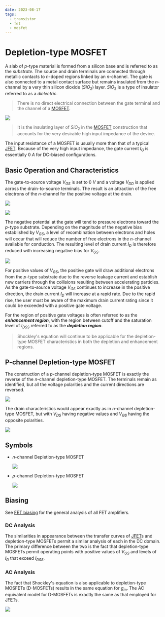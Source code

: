 ```yaml
---
date: 2023-08-17
tags:
  - transistor
  - fet
  - mosfet
---
```


# Depletion-type MOSFET

A slab of *p*-type material is formed from a silicon base and is referred to as the *substrate*. The source and drain terminals are connected through metallic contacts to *n*-doped regions linked by an *n*-channel. The gate is also connected to a metal contact surface but remains insulated from the *n*-channel by a very thin silicon dioxide ($SiO_2$) layer. $SiO_2$ is a type of insulator referred to as a *dielectric*.

> There is no direct electrical connection between the gate terminal and the channel of a [MOSFET](ebb52c96.md).

![](./media/n-channel-depletion-type-mosfet.png)

> It is the insulating layer of $SiO_2$ in the [MOSFET](ebb52c96.md) construction that accounts for the very desirable high input impedance of the device.

The input resistance of a MOSFET is usually more than that of a typical [JFET](4023da85.md). Because of the very high input impedance, the gate current $I_G$ is essentially $0\ A$ for DC-biased configurations.

## Basic Operation and Characteristics

The gate-to-source voltage $V_{GS}$ is set to $0\ V$ and a voltage $V_{DD}$ is applied across the drain-to-source terminals. The result is an attraction of the free electrons of the *n*-channel for the positive voltage at the drain.

![](./media/n-channel-depletion-type-mosfet-with-drain-source-voltage.png)

![](./media/n-channel-depletion-type-mosfet-plot.png)

The negative potential at the gate will tend to pressure electrons toward the *p*-type substrate. Depending on the magnitude of the negative bias established by $V_{GS}$, a level of recombination between electrons and holes will occur that will reduce the number of free electrons in the *n*-channel available for conduction. The resulting level of drain current $I_D$ is therefore reduced with increasing negative bias for $V_{GS}$.

![](./media/n-channel-depletion-type-mosfet-recombination.png)

For positive values of $V_{GS}$, the positive gate will draw additional electrons from the *p*-type substrate due to the reverse leakage current and establish new carriers through the collisions resulting between accelerating particles. As the gate-to-source voltage $V_{GS}$ continues to increase in the positive direction, the drain current $I_D$ will increase at a rapid rate. Due to the rapid rise, the user must be aware of the maximum drain current rating since it could be exceeded with a positive gate voltage.

For the region of positive gate voltages is often referred to as the ***enhancement region***, with the region between cutoff and the saturation level of $I_{DSS}$ referred to as the ***depletion region***.

> Shockley's equation will continue to be applicable for the depletion-type MOSFET characteristics in both the depletion and enhancement regions.

## P-channel Depletion-type MOSFET

The construction of a *p*-channel depletion-type MOSFET is exactly the reverse of the *n*-channel depletion-type MOSFET. The terminals remain as identified, but all the voltage polarities and the current directions are reversed.

![](./media/p-channel-depletion-type-mosfet.png)

The drain characteristics would appear exactly as in *n*-channel depletion-type MOSFET, but with $V_{DS}$ having negative values and $V_{GS}$ having the opposite polarities.

![](./media/p-channel-depletion-type-mosfet-plot.png)

## Symbols

- *n*-channel Depletion-type MOSFET

  ![](./media/n-channel-depletion-type-mosfet-symbol.png)

- *p*-channel Depletion-type MOSFET

  ![](./media/p-channel-depletion-type-mosfet-symbol.png)

## Biasing

See [FET biasing](de2d417f.md) for the general analysis of all FET amplifiers.

### DC Analysis

The similarities in appearance between the transfer curves of [JFET](4023da85.md)s and depletion-type MOSFETs permit a similar analysis of each in the DC domain. The primary difference between the two is the fact that depletion-type MOSFETs permit operating points with positive values of $V_{GS}$ and levels of $I_D$ that exceed $I_{DSS}$.

### AC Analysis

The fact that Shockley's equation is also applicable to depletion-type MOSFETs (D-MOSFETs) results in the same equation for $g_m$. The AC equivalent model for D-MOSFETs is exactly the same as that employed for [JFET](4023da85.md)s.

![](./media/n-channel-depletion-type-mosfet-ac-equivalent-model.png)
